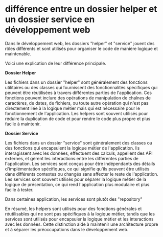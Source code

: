 # différence entre un dossier helper et un dossier service en développement web

Dans le développement web, les dossiers "helper" et "service" jouent des rôles différents et sont utilisés pour organiser le code de manière logique et maintenable.

Voici une explication de leur différence principale.

**Dossier Helper**

Les fichiers dans un dossier "helper" sont généralement des fonctions utilitaires ou des classes qui fournissent des fonctionnalités spécifiques qui peuvent être réutilisées à travers différentes parties de l'application. Ces fonctions peuvent inclure des opérations de manipulation de chaînes de caractères, de dates, de fichiers, ou toute autre opération qui n'est pas directement liée à la logique métier mais qui est nécessaire pour le fonctionnement de l'application. Les helpers sont souvent utilisés pour réduire la duplication de code et pour rendre le code plus propre et plus facile à maintenir.

**Dossier Service**

Les fichiers dans un dossier "service" sont généralement des classes ou des fonctions qui encapsulent la logique métier de l'application. Ils interagissent avec les données, effectuent des calculs, appellent des API externes, et gèrent les interactions entre les différentes parties de l'application. Les services sont conçus pour être indépendants des détails d'implémentation spécifiques, ce qui signifie qu'ils peuvent être utilisés dans différents contextes ou changés sans affecter le reste de l'application. Les services sont souvent utilisés pour séparer la logique métier de la logique de présentation, ce qui rend l'application plus modulaire et plus facile à tester.

Dans certaines application, les services sont plutôt des "repository"

En résumé, les helpers sont utilisés pour des fonctions générales et réutilisables qui ne sont pas spécifiques à la logique métier, tandis que les services sont utilisés pour encapsuler la logique métier et les interactions avec les données. Cette distinction aide à maintenir une architecture propre et à séparer les préoccupations dans le développement web.
